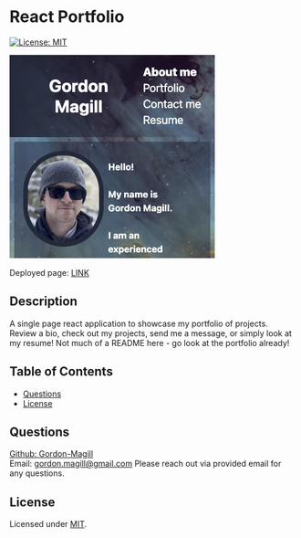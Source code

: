# React Portfolio
[![License: MIT](https://img.shields.io/badge/License-MIT-yellow.svg)](https://opensource.org/licenses/MIT)

![React portfolio](./src/assets/portfolio_images/newReactPortfolio.png)

Deployed page: [LINK](https://gordon-magill.github.io/react-portfolio/)

## Description

A single page react application to showcase my portfolio of projects. Review a bio, check out my projects, send me a message, or simply look at my resume! Not much of a README here - go look at the portfolio already!

## Table of Contents

- [Questions](#questions)
- [License](#license)

## Questions

[Github: Gordon-Magill](https://github.com/Gordon-Magill)<br>
Email: gordon.magill@gmail.com
Please reach out via provided email for any questions.

## License

Licensed under [MIT](https://opensource.org/licenses/MIT).